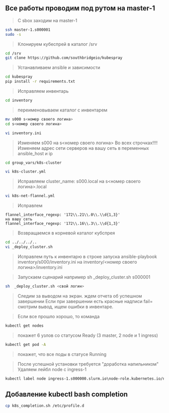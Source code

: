 ## Все работы проводим под рутом на master-1
> С sbox заходим на master-1

```bash
ssh master-1.s000001
sudo -s
```

> Клонируем кубеспрей в каталог /srv
```bash
cd /srv
git clone https://github.com/southbridgeio/kubespray
```

> Устанавливаем ansible и зависимости
```bash
cd kubespray
pip install -r requirements.txt
```

> Исправляем инвентарь
```bash
cd inventory
```
> переименовываем каталог с инвентарем
```bash
mv s000 s<номер своего логина> 
cd s<номер своего логина> 

vi inventory.ini
```
> Изменяем s000 на s<номер своего логина> 
> Во всех строчках!!!!
> Изменяем адрес сети серверов на вашу сеть в переменных ansible_host и ip

```bash
cd group_vars/k8s-cluster

vi k8s-cluster.yml
```
> Исправляем 
> cluster_name: s000.local на s<номер своего логина>.local

```bash
vi k8s-net-flannel.yml
```
> Исправлем 
```
flannel_interface_regexp: '172\\.21\\.0\\.\\d{1,3}'
на вашу сеть
flannel_interface_regexp: '172\\.16\\.3\\.\\d{1,3}'
```
> Возвращаемся в корневой каталог кубспрея

```bash
cd ../../../..
vi _deploy_cluster.sh
```
> Исправлем путь к инвентарю в строке запуска ansible-playbook
> inventory/s000/inventory.ini на inventory/<номер своего логина>/inventory.ini

> Запускаем сценарий
> например  sh  _deploy_cluster.sh s000001

```bash
sh  _deploy_cluster.sh <свой логин>
```
> Следим за выводом на экран. ждем отчета об успешном завершении
> Если при завершении есть красные надписи fail= смотрим вывод, ищем ошибки в инвентаре.

> Если все прошло хорошо, то команда 
```bash
kubectl get nodes
```
> покажет 6 узлов со статусом Ready (3 master, 2 node и 1 ingress)

```bash
kubectl get pod -A
```
> покажет, что все поды в статусе Running

> После успешной установки требуется "доработка напильником"
> Удаляем лейбл node с ingress-1
```bash
kubectl label node ingress-1.s000000.slurm.io\node-role.kubernetes.io/node-
```

## Добавление kubectl bash completion

```bash
cp k8s_completion.sh /etc/profile.d
```

